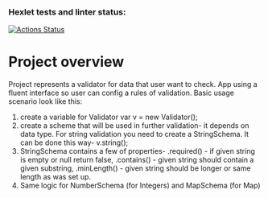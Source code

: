 ### Hexlet tests and linter status:
[![Actions Status](https://github.com/AlexVin11/java-project-78/actions/workflows/hexlet-check.yml/badge.svg)](https://github.com/AlexVin11/java-project-78/actions)

# Project overview
Project represents a validator for data that user want to check. App using a fluent interface so user can config a rules of validation.
Basic usage scenario look like this:
1. create a variable for Validator var v = new Validator();
2. create a scheme that will be used in further validation- it depends on data type. For string validation you need to create a StringSchema. It can be done this way- v.string();
3. StringSchema contains a few of properties- .required() - if given string is empty or null return false, .contains() - given string should contain a given substring, .minLength() - given string should be longer or same length as was set up.
4. Same logic for NumberSchema (for Integers) and MapSchema (for Map)